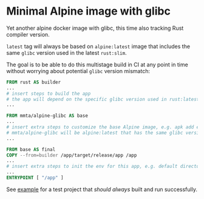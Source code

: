 # Minimal Alpine image with glibc

Yet another alpine docker image with glibc, this time also tracking Rust compiler version.

`latest` tag will always be based on `alpine:latest` image that includes the same `glibc` version used in the latest `rust:slim`.

The goal is to be able to do this multistage build in CI at any point in time without worrying about potential `glibc` version mismatch:

```Dockerfile
FROM rust AS builder
...
# insert steps to build the app
# the app will depend on the specific glibc version used in rust:latest.
...

FROM mmta/alpine-glibc AS base
...
# insert extra steps to customize the base Alpine image, e.g. apk add etc.
# mmta/alpine-glibc will be alpine:latest that has the same glibc version as rust:latest.
...

FROM base AS final
COPY --from=builder /app/target/release/app /app
...
# insert extra steps to init the env for this app, e.g. default directories, cfg files etc.
...
ENTRYPOINT [ "/app" ]
```

See [example](./example) for a test project that _should always_ built and run successfully.
